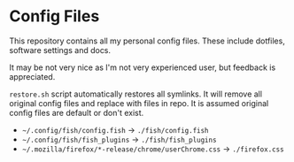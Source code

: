 # Config Files

This repository contains all my personal config files. These include dotfiles, software settings and docs.

It may be not very nice as I'm not very experienced user, but feedback is appreciated.

`restore.sh` script automatically restores all symlinks.
It will remove all original config files and replace with files in repo.
It is assumed original config files are default or don't exist.

- `~/.config/fish/config.fish` → `./fish/config.fish`
- `~/.config/fish/fish_plugins` → `./fish/fish_plugins`
- `~/.mozilla/firefox/*-release/chrome/userChrome.css` → `./firefox.css`
